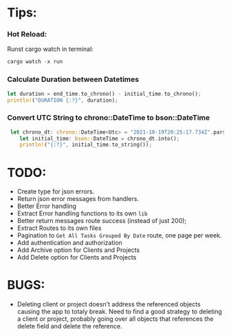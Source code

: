 # Tips:

### Hot Reload:

Runst cargo watch in terminal:

```rs
cargo watch -x run
```

### Calculate Duration between Datetimes

```rs
let duration = end_time.to_chrono() - initial_time.to_chrono();
println!("DURATION {:?}", duration);
```

### Convert UTC String to chrono::DateTime<Utc> to bson::DateTime

```rs
 let chrono_dt: chrono::DateTime<Utc> = "2021-10-19T20:25:17.734Z".parse().unwrap();
    let initial_time: bson::DateTime = chrono_dt.into();
    println!("{:?}", initial_time.to_string());
```

# TODO:

- Create type for json errors.
- Return json error messages from handlers.
- Better Error handling
- Extract Error handling functions to its own `lib`
- Better return messages route success (instead of just 200);
- Extract Routes to its own files
- Pagination to `Get All Tasks Grouped By Date` route, one page per week.
- Add authentication and authorization
- Add Archive option for Clients and Projects
- Add Delete option for Clients and Projects

# BUGS:

- Deleting client or project doesn't address the referenced objects causing the app to totaly break.
  Need to find a good strategy to deleting a client or project, probably going over all objects that references the delete field and delete the reference.
